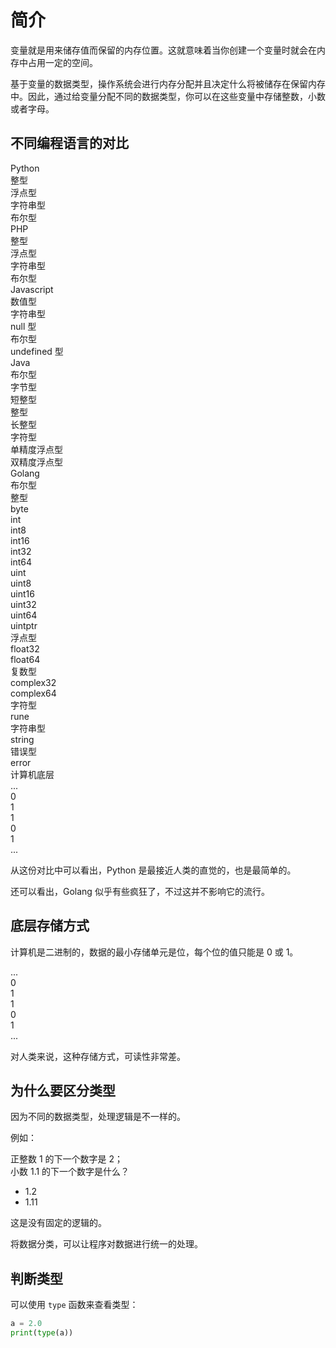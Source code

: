 # 简介

变量就是用来储存值而保留的内存位置。这就意味着当你创建一个变量时就会在内存中占用一定的空间。

基于变量的数据类型，操作系统会进行内存分配并且决定什么将被储存在保留内存中。因此，通过给变量分配不同的数据类型，你可以在这些变量中存储整数，小数或者字母。

## 不同编程语言的对比

<div class="flex flex-col gap-0">
<div class="flex flex-row gap-2 overflow-scroll">
<div class="flex flex-col gap-1 mb-0 pb-1 pt-0 bg-cyan-400/50 items-center w-32 border-b-8 border-cyan-900">
  <div class="bg-cyan w-32 h-8 mb-2 text-center">Python</div>
  <div class="brick w-24 h-8">整型</div>
  <div class="brick w-24 h-8">浮点型</div>
  <div class="brick w-24 h-8">字符串型</div>
  <div class="brick w-24 h-8">布尔型</div>
</div>

<div class="flex flex-col gap-1 mb-0 pb-1 pt-0 bg-cyan-400/50 items-center w-32 border-b-8 border-cyan-900">
  <div class="bg-cyan w-32 h-8 mb-2 text-center">PHP</div>
  <div class="brick w-24 h-8">整型</div>
  <div class="brick w-24 h-8">浮点型</div>
  <div class="brick w-24 h-8">字符串型</div>
  <div class="brick w-24 h-8">布尔型</div>
</div>

<div class="flex flex-col gap-1 mb-0 pb-1 pt-0 bg-cyan-400/50 items-center w-32 border-b-8 border-cyan-900">
  <div class="bg-cyan w-32 h-8 mb-2 text-center">Javascript</div>
  <div class="brick w-24 h-8">数值型</div>
  <div class="brick w-24 h-8">字符串型</div>
  <div class="brick w-24 h-8">null 型</div>
  <div class="brick w-24 h-8">布尔型</div>
  <div class="brick w-28 h-8">undefined 型</div>
</div>

<div class="flex flex-col gap-1 mb-0 pb-1 pt-0 bg-cyan-400/50 items-center w-32 border-b-8 border-cyan-900">
  <div class="bg-cyan w-32 h-8 mb-2 text-center">Java</div>
  <div class="brick w-24 h-8">布尔型</div>
  <div class="brick w-24 h-8">字节型</div>
  <div class="brick w-24 h-8">短整型</div>
  <div class="brick w-24 h-8">整型</div>
  <div class="brick w-24 h-8">长整型</div>
  <div class="brick w-24 h-8">字符型</div>
  <div class="brick w-28 h-8">单精度浮点型</div>
  <div class="brick w-28 h-8">双精度浮点型</div>
</div>

<div class="flex flex-col gap-1 mb-0 pb-1 pt-0 bg-cyan-400/50 items-center w-32 border-b-8 border-cyan-900">
  <div class="bg-cyan w-32 h-8 mb-2 text-center">Golang</div>
  <div class="brick w-24 h-8">布尔型</div>
  <div class="bg-cyan w-24 flex flex-col gap-1 p-1">
      <div class="brick h-8">整型</div>
      <div class="brick-yellow">byte</div>
      <div class="brick-yellow">int</div>
      <div class="brick-yellow">int8</div>
      <div class="brick-yellow">int16</div>
      <div class="brick-yellow">int32</div>
      <div class="brick-yellow">int64</div>
      <div class="brick-yellow">uint</div>
      <div class="brick-yellow">uint8</div>
      <div class="brick-yellow">uint16</div>
      <div class="brick-yellow">uint32</div>
      <div class="brick-yellow">uint64</div>
      <div class="brick-yellow">uintptr</div>
  </div>
  <div class="bg-cyan w-24 flex flex-col p-1 gap-1">
    <div class="brick h-8">浮点型</div>
    <div class="brick-yellow">float32</div>
    <div class="brick-yellow">float64</div>
  </div>
  <div class="bg-cyan w-24 flex flex-col gap-1 p-1">
    <div class="brick h-8">复数型</div>
    <div class="brick-yellow">complex32</div>
    <div class="brick-yellow">complex64</div>
  </div>
  <div class="bg-cyan w-24 flex flex-col gap-1 p-1">
    <div class="brick h-8">字符型</div>
    <div class="brick-yellow">rune</div>
  </div>
  <div class="bg-cyan w-24 flex flex-col gap-1 p-1">
    <div class="brick h-8">字符串型</div>
    <div class="brick-yellow">string</div>
  </div>
  <div class="bg-cyan w-24 flex flex-col gap-1 p-1">
    <div class="brick h-8">错误型</div>
    <div class="brick-yellow">error</div>
  </div>
</div>
</div>

<div class="bg-yellow w-full flex flex-col items-center p-2 mt-0 gap-2">
<div>计算机底层</div>
<div class="flex justify-start gap-1">
  <div class="brick w-8 h-8">...</div>
  <div class="brick w-8 h-8">0</div>
  <div class="brick w-8 h-8">1</div>
  <div class="brick w-8 h-8">1</div>
  <div class="brick w-8 h-8">0</div>
  <div class="brick w-8 h-8">1</div>
  <div class="brick w-8 h-8">...</div>
</div></div>
</div>

从这份对比中可以看出，Python 是最接近人类的直觉的，也是最简单的。

还可以看出，Golang 似乎有些疯狂了，不过这并不影响它的流行。

## 底层存储方式

计算机是二进制的，数据的最小存储单元是位，每个位的值只能是 0 或 1。

<div class="flex justify-start gap-1">
  <div class="brick w-8 h-8">...</div>
  <div class="brick w-8 h-8">0</div>
  <div class="brick w-8 h-8">1</div>
  <div class="brick w-8 h-8">1</div>
  <div class="brick w-8 h-8">0</div>
  <div class="brick w-8 h-8">1</div>
  <div class="brick w-8 h-8">...</div>
</div>

对人类来说，这种存储方式，可读性非常差。

## 为什么要区分类型

因为不同的数据类型，处理逻辑是不一样的。

例如：

正整数 1 的下一个数字是 2；  
小数 1.1 的下一个数字是什么？

- 1.2
- 1.11

这是没有固定的逻辑的。

将数据分类，可以让程序对数据进行统一的处理。

## 判断类型

可以使用 `type` 函数来查看类型：

```python
a = 2.0
print(type(a))
```
